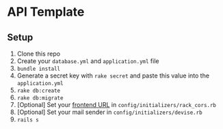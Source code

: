 # API Template

## Setup

1. Clone this repo
2. Create your `database.yml` and `application.yml` file
3. `bundle install`
4. Generate a secret key with `rake secret` and paste this value into the `application.yml`
5. `rake db:create`
6. `rake db:migrate`
7. [Optional] Set your [frontend URL](https://github.com/cyu/rack-cors#origin) in `config/initializers/rack_cors.rb`
8. [Optional] Set your mail sender in `config/initializers/devise.rb`
9. `rails s`
